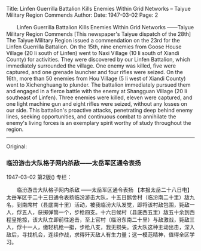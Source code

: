 Title: Linfen Guerrilla Battalion Kills Enemies Within Grid Networks – Taiyue Military Region Commends
Author:
Date: 1947-03-02
Page: 2

　　Linfen Guerrilla Battalion Kills Enemies Within Grid Networks
    ——Taiyue Military Region Commends
    [This newspaper's Taiyue dispatch of the 28th] The Taiyue Military Region issued a commendation on the 23rd for the Linfen Guerrilla Battalion. On the 15th, nine enemies from Goose House Village (20 li south of Linfen) went to Naxi Village (10 li south of Xiandi County) for activities. They were discovered by our Linfen Battalion, which immediately surrounded the village. One enemy was killed, five were captured, and one grenade launcher and four rifles were seized. On the 16th, more than 50 enemies from Hou Village (5 li west of Xiandi County) went to Xichenghuang to plunder. The battalion immediately pursued them and engaged in a fierce battle with the enemy at Shangguan Village (20 li southeast of Linfen). Three enemies were killed, eleven were captured, and one light machine gun and eight rifles were seized, without any losses on our side. This battalion's proactive attacks, penetrating deep behind enemy lines, seeking opportunities, and continuous combat to annihilate the enemy's living forces is an exemplary spirit worthy of study throughout the region.



<hr /> 

Original: 


### 临汾游击大队格子网内杀敌——太岳军区通令表扬

1947-03-02
第2版()
专栏：

　　临汾游击大队格子网内杀敌
    ——太岳军区通令表扬
    【本报太岳二十八日电】太岳军区于二十三日通令表扬临汾游击大队，十五日鹅舍村（临汾南二十里）敌九名，到南席村（县底南十里）活动，被我临汾大队发觉，即将该村敌包围，毙敌一人，俘五人，获掷弹筒一个，步枪四支。十六日候村（县底西五里）敌五十余到西程皇抢掠，该大队立即前往追击，至上官村（临汾东南二十里）与敌激战，毙敌三人，俘十一人，缴轻机枪一挺，步枪八支，我无损失。该大队这种主动出击，深入敌后，寻找机会，连续作战，求得歼灭敌人有生力量；这一模范精神，值得全区学习。
